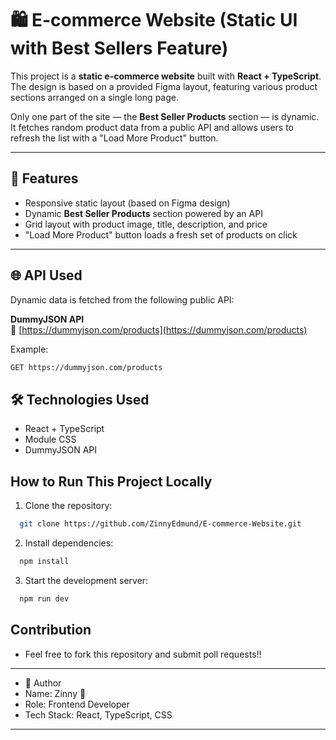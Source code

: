 # 🛍️ E-commerce Website (Static UI with Best Sellers Feature)

This project is a **static e-commerce website** built with **React + TypeScript**. The design is based on a provided Figma layout, featuring various product sections arranged on a single long page.

Only one part of the site — the **Best Seller Products** section — is dynamic. It fetches random product data from a public API and allows users to refresh the list with a "Load More Product" button.

---

## 🚀 Features

- Responsive static layout (based on Figma design)
- Dynamic **Best Seller Products** section powered by an API
- Grid layout with product image, title, description, and price
- "Load More Product" button loads a fresh set of products on click

---

## 🌐 API Used

Dynamic data is fetched from the following public API:

**DummyJSON API**  
🔗 [https://dummyjson.com/products](https://dummyjson.com/products)

Example:
```bash
GET https://dummyjson.com/products
```

## 🛠️ Technologies Used

- React + TypeScript
- Module CSS
- DummyJSON API

## How to Run This Project Locally

1. Clone the repository:

```bash
  git clone https://github.com/ZinnyEdmund/E-commerce-Website.git
```

2. Install dependencies:

```bash
  npm install
```

3. Start the development server:

```bash
  npm run dev
```

## Contribution

* Feel free to fork this repository and submit poll requests!!


---


 -  👤 Author
 - Name: Zinny 🎀
 - Role: Frontend Developer
 - Tech Stack: React, TypeScript, CSS
---